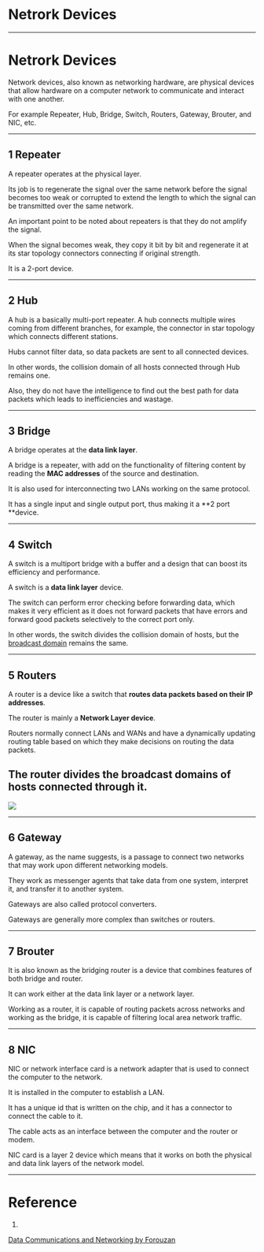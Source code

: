 
# Netrork Devices
---

# Netrork Devices

Network devices, also known as networking hardware, are physical devices that allow hardware on a computer network to communicate and interact with one another. 

For example Repeater, Hub, Bridge, Switch, Routers, Gateway, Brouter, and NIC, etc.


---
## 1 Repeater
A repeater operates at the physical layer. 

Its job is to regenerate the signal over the same network before the signal becomes too weak or corrupted to extend the length to which the signal can be transmitted over the same network. 

An important point to be noted about repeaters is that they do not amplify the signal. 

When the signal becomes weak, they copy it bit by bit and regenerate it at its star topology connectors connecting if original strength. 

It is a 2-port device. 


---
## 2 Hub
  A hub is a basically multi-port repeater. 
A hub connects multiple wires coming from different branches, for example, the connector in star topology which connects different stations. 

Hubs cannot filter data, so data packets are sent to all connected devices. 

 In other words, the collision domain of all hosts connected through Hub remains one.
  
 Also, they do not have the intelligence to find out the best path for data packets which leads to inefficiencies and wastage. 


---
## 3 Bridge
A bridge operates at the **data link layer**. 

A bridge is a repeater, with add on the functionality of filtering content by reading the **MAC addresses** of the source and destination. 

It is also used for interconnecting two LANs working on the same protocol. 

It has a single input and single output port, thus making it a **2 port **device.


---
## 4 Switch
 A switch is a multiport bridge with a buffer and a design that can boost its efficiency and performance. 

A switch is a **data link layer** device. 

The switch can perform error checking before forwarding data, which makes it very efficient as it does not forward packets that have errors and forward good packets selectively to the correct port only. 

 In other words, the switch divides the collision domain of hosts, but the [broadcast domain](https://en.wikipedia.org/wiki/Broadcast_domain) remains the same. 

---
## 5 Routers
 A router is a device like a switch that **routes data packets based on their IP addresses**. 

The router is mainly a **Network Layer device**. 

Routers normally connect LANs and WANs and have a dynamically updating routing table based on which they make decisions on routing the data packets. 

The router divides the broadcast domains of hosts connected through it.
---
![](https://media.geeksforgeeks.org/wp-content/cdn-uploads/Network_devices.jpg)

---
## 6 Gateway
A gateway, as the name suggests, is a passage to connect two networks that may work upon different networking models. 

They work as messenger agents that take data from one system, interpret it, and transfer it to another system. 

Gateways are also called protocol converters. 

Gateways are generally more complex than switches or routers. 




---
## 7 Brouter
It is also known as the bridging router is a device that combines features of both bridge and router. 

It can work either at the data link layer or a network layer. 

Working as a router, it is capable of routing packets across networks and working as the bridge, it is capable of filtering local area network traffic. 


---
## 8 NIC
 NIC or network interface card is a network adapter that is used to connect the computer to the network. 

It is installed in the computer to establish a LAN. 

 It has a unique id that is written on the chip, and it has a connector to connect the cable to it. 

The cable acts as an interface between the computer and the router or modem. 

NIC card is a layer 2 device which means that it works on both the physical and data link layers of the network model. 



---
# Reference

1. 
[Data Communications and Networking by Forouzan]()



